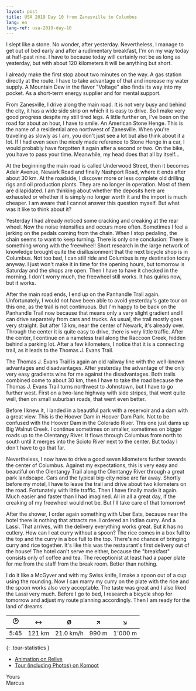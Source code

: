 ```yaml
---
layout: post
title: USA 2019 Day 10 from Zanesville to Columbus
lang: en
lang-ref: usa-2019-day-10
---
```


I slept like a stone. No wonder, after yesterday. Nevertheless, I manage to get out of bed early and after a rudimentary breakfast, I'm on my way today at half-past nine. I have to because today will certainly not be as long as yesterday, but with about 120 kilometers it will be anything but short.

I already make the first stop about two minutes on the way. A gas station directly at the route. I have to take advantage of that and increase my water supply. A Mountain Dew in the flavor "Voltage" also finds its way into my pocket. As a short-term energy supplier and for mental support.

From Zanesville, I drive along the main road. It is not very busy and behind the city, it has a wide side strip on which it is easy to drive. So I make very good progress despite my still tired legs. A little further on, I've been on the road for about an hour, I have to smile. An American Stone Henge. This is the name of a residential area northwest of Zanesville. When you're traveling as slowly as I am, you don't just see a lot but also think about it a lot. If I had even seen the nicely made reference to Stone Henge in a car, I would probably have forgotten it again after a second or two. On the bike, you have to pass your time. Meanwhile, my head does that all by itself...

At the beginning the main road is called Underwood Street, then it becomes Adair Avenue, Newark Road and finally Nashport Road, where it ends after about 30 km. At the roadside, I discover more or less complete old drilling rigs and oil production plants. They are no longer in operation. Most of them are dilapidated. I am thinking about whether the deposits here are exhausted or whether it is simply no longer worth it and the import is much cheaper. I am aware that I cannot answer this question myself. But what was it like to think about it?

Yesterday I had already noticed some cracking and creaking at the rear wheel. Now the noise intensifies and occurs more often. Sometimes I feel a jerking on the pedals coming from the chain. When I stop pedaling, the chain seems to want to keep turning. There is only one conclusion: There is something wrong with the freewheel! Short research in the large network of knowledge brought quite the disillusionment that the next bicycle shop is in Columbus. Not too bad, I can still ride and Columbus is my destination today anyway. I just won't make it in time for the opening hours, but tomorrow is Saturday and the shops are open. Then I have to have it checked in the morning. I don't worry much, the freewheel still works. It has quirks now, but it works.

After the main road ends, I end up on the Panhandle Trail again. Unfortunately, I would not have been able to avoid yesterday's gate tour on this one, as the trail is not continuous. But I'm happy to be back on the Panhandle Trail now because that means only a very slight gradient and I can drive separately from cars and trucks. As usual, the trail mostly goes very straight. But after 13 km, near the center of Newark, it's already over. Through the center it is quite easy to drive, there is very little traffic. After the center, I continue on a nameless trail along the Raccoon Creek, hidden behind a parking lot. After a few kilometers, I notice that it is a connecting trail, as it leads to the Thomas J. Evans Trail.

The Thomas J. Evans Trail is again an old railway line with the well-known advantages and disadvantages. After yesterday the advantage of the only very easy gradients wins for me against the disadvantages. Both trails combined come to about 30 km, then I have to take the road because the Thomas J. Evans Trail turns northwest to Johnstown, but I have to go further west. First on a two-lane highway with side stripes, that went quite well, then on small suburban roads, that went even better.

Before I knew it, I landed in a beautiful park with a reservoir and a dam with a great view. This is the Hoover Dam in Hoover Dam Park. Not to be confused with the Hoover Dam in the Colorado River. This one just dams up Big Walnut Creek. I continue sometimes on smaller, sometimes on bigger roads up to the Olentangy River. It flows through Columbus from north to south until it merges into the Scioto River next to the center. But today I don't have to go that far.

Nevertheless, I now have to drive a good seven kilometers further towards the center of Columbus. Against my expectations, this is very easy and beautiful on the Olentangy Trail along the Olentangy River through a great park landscape. Cars and the typical big-city noise are far away. Shortly before my motel, I have to leave the trail and drive about two kilometers on the road. Fortunately with little traffic. Then I have finally made it again. Much easier and faster than I had imagined. All in all a great day, if the creaking of my freewheel would not be. But I'll take care of that tomorrow!

After the shower, I order again something with Uber Eats, because near the hotel there is nothing that attracts me. I ordered an Indian curry. And a Lassi. That arrives, with the delivery everything works great. But it has no cutlery. How can I eat curry without a spoon? The rice comes in a box full to the top and the curry in a box full to the top. There's no chance of bringing curry and rice together. It's like this was the restaurant's first delivery out of the house! The hotel can't serve me either, because the "breakfast" consists only of coffee and tea. The receptionist at least had a paper plate for me from the staff from the break room. Better than nothing.

I do it like a McGyver and with my Swiss knife, I make a spoon out of a cup using the rounding. Now I can marry my curry on the plate with the rice and the spoon works also very acceptable. The taste was great and I also liked the Lassi very much. Before I go to bed, I research a bicycle shop for tomorrow and adjust my route planning accordingly. Then I am ready for the land of dreams.

| 🕑    | ↔      | Ø         | ↗     | ↘       |
| :--: | :----: | :-------: | :---: | :-----: |
| 5:45 | 121 km | 21.0 km/h | 990 m | 1'000 m |
{: .tour-statistics }

- [Animation on Relive]()
- [Tour (including Photos) on Komoot](https://www.komoot.com/tour/88518116/zoom)

Yours  
Marcus

<!-- - [Continue reading with day 11](/en/2019/08/24/USA-2019-Day-11/) -->
